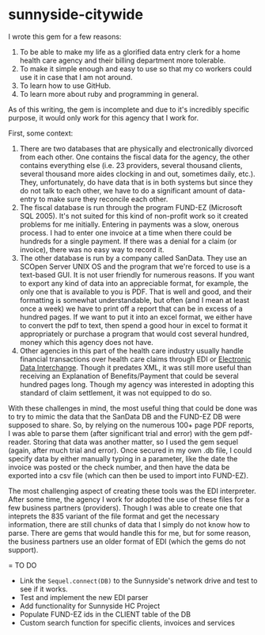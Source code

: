 sunnyside-citywide
==================

I wrote this gem for a few reasons: 

<ol>
  <li>To be able to make my life as a glorified data entry clerk for a home health care agency and their billing department more tolerable.</li>
  <li>To make it simple enough and easy to use so that my co workers could use it in case that I am not around.</li>
  <li>To learn how to use GitHub.</li>
  <li>To learn more about ruby and programming in general.</li>
</ol>
As of this writing, the gem is incomplete and due to it's incredibly specific purpose, it would only work for this agency that I work for. 

First, some context: 
<ol>
  <li>
    There are two databases that are physically and electronically divorced from each other. One contains the fiscal data for the agency, the other contains everything else (i.e. 23 providers, several thousand clients, several thousand more aides clocking in and out, sometimes daily, etc.). They, unfortunately, do have data that is in both systems but since they do not talk to each other, we have to do a significant amount of data-entry to make sure they reconcile each other.
  </li> 
  <li>
    The fiscal database is run through the program FUND-EZ (Microsoft SQL 2005). It's not suited for this kind of non-profit work so it created problems for me initially. Entering in payments was a slow, onerous process. I had to enter one invoice at a time when there could be hundreds for a single payment. If there was a denial for a claim (or invoice), there was no easy way to record it. 
  </li>
  <li>
    The other database is run by a company called SanData. They use an SCOpen Server UNIX OS and the program that we're forced to use is a text-based GUI. It is not user friendly for numerous reasons. If you want to export any kind of data into an appreciable format, for example, the only one that is available to you is PDF. That is well and good, and their formatting is somewhat understandable, but often (and I mean at least once a week) we have to print off a report that can be in excess of a hundred pages. If we want to put it into an excel format, we either have to convert the pdf to text, then spend a good hour in excel to format it appropriately or purchase a program that would cost several hundred, money which this agency does not have.
  </li>
  <li>  
    Other agencies in this part of the health care industry usually handle financial transactions over health care claims through EDI or <a href="http://en.wikipedia.org/wiki/Electronic_data_interchange">Electronic Data Interchange</a>. Though it predates XML, it was still more useful than receiving an Explanation of Benefits/Payment that could be several hundred pages long. Though my agency was interested in adopting this standard of claim settlement, it was not equipped to do so.
  </li>
</ol>

<p>With these challenges in mind, the most useful thing that could be done was to try to mimic the data that the SanData DB and the FUND-EZ DB were supposed to share. So, by relying on the numerous 100+ page PDF reports, I was able to parse them (after significant trial and error) with the gem pdf-reader. Storing that data was another matter, so I used the gem sequel (again, after much trial and error). Once secured in my own .db file, I could specify data by either manually typing in a parameter, like the date the invoice was posted or the check number, and then have the data be exported into a csv file (which can then be used to import into FUND-EZ).</p>

<p>The most challenging aspect of creating these tools was the EDI interpreter. After some time, the agency I work for adopted the use of these files for a few business partners (providers). Though I was able to create one that inteprets the 835 variant of the file format and get the necessary information, there are still chunks of data that I simply do not know how to parse. There are gems that would handle this for me, but for some reason, the business partners use an older format of EDI (which the gems do not support).</p>

= TO DO
<ul>
  <li>Link the <code>Sequel.connect(DB)</code> to the Sunnyside's network drive and test to see if it works.</li>
  <li>Test and implement the new EDI parser</li>
  <li>Add functionality for Sunnyside HC Project</li>
  <li>Populate FUND-EZ ids in the CLIENT table of the DB</li>
  <li>Custom search function for specific clients, invoices and services</li>
</ul>